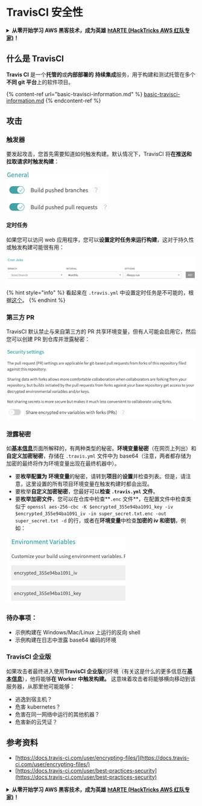 # TravisCI 安全性

<details>

<summary><strong>从零开始学习 AWS 黑客技术，成为英雄</strong> <a href="https://training.hacktricks.xyz/courses/arte"><strong>htARTE (HackTricks AWS 红队专家)</strong></a><strong>！</strong></summary>

支持 HackTricks 的其他方式：

* 如果您想在 HackTricks 中看到您的**公司广告**或**下载 HackTricks 的 PDF**，请查看[**订阅计划**](https://github.com/sponsors/carlospolop)！
* 获取[**官方 PEASS & HackTricks 商品**](https://peass.creator-spring.com)
* 发现[**PEASS 家族**](https://opensea.io/collection/the-peass-family)，我们独家的[**NFTs 集合**](https://opensea.io/collection/the-peass-family)
* **加入** 💬 [**Discord 群组**](https://discord.gg/hRep4RUj7f) 或 [**telegram 群组**](https://t.me/peass) 或在 **Twitter** 🐦 上**关注**我 [**@carlospolopm**](https://twitter.com/carlospolopm)**。**
* **通过向** [**HackTricks**](https://github.com/carlospolop/hacktricks) 和 [**HackTricks Cloud**](https://github.com/carlospolop/hacktricks-cloud) github 仓库提交 PR 来分享您的黑客技巧。

</details>

## 什么是 TravisCI

**Travis CI** 是一个**托管的**或**内部部署的** **持续集成**服务，用于构建和测试托管在多个**不同 git 平台**上的软件项目。

{% content-ref url="basic-travisci-information.md" %}
[basic-travisci-information.md](basic-travisci-information.md)
{% endcontent-ref %}

## 攻击

### 触发器

要发起攻击，您首先需要知道如何触发构建。默认情况下，TravisCI 将**在推送和拉取请求时触发构建**：

![](<../../.gitbook/assets/image (19) (1).png>)

#### 定时任务

如果您可以访问 web 应用程序，您可以**设置定时任务来运行构建**，这对于持久性或触发构建可能很有用：

![](<../../.gitbook/assets/image (42).png>)

{% hint style="info" %}
看起来在 `.travis.yml` 中设置定时任务是不可能的，根据[这个](https://github.com/travis-ci/travis-ci/issues/9162)。
{% endhint %}

### 第三方 PR

TravisCI 默认禁止与来自第三方的 PR 共享环境变量，但有人可能会启用它，然后您可以创建 PR 到仓库并泄露秘密：

![](<../../.gitbook/assets/image (1) (1) (1) (1) (1) (1) (1) (1) (1) (1) (1) (1) (1) (1) (1) (1).png>)

### 泄露秘密

如[**基本信息**](basic-travisci-information.md)页面所解释的，有两种类型的秘密。**环境变量秘密**（在网页上列出）和**自定义加密秘密**，存储在 `.travis.yml` 文件中为 base64（注意，两者都存储为加密的最终将作为环境变量出现在最终机器中）。

* 要**枚举配置为** **环境变量**的秘密，请转到**项目**的**设置**并检查列表。但是，请注意，这里设置的所有项目环境变量在触发构建时都会出现。
* 要枚举**自定义加密秘密**，您最好可以**检查 `.travis.yml` 文件**。
* 要**枚举加密文件**，您可以在仓库中检查**`.enc` 文件**，在配置文件中检查类似于 `openssl aes-256-cbc -K $encrypted_355e94ba1091_key -iv $encrypted_355e94ba1091_iv -in super_secret.txt.enc -out super_secret.txt -d` 的行，或者在**环境变量**中检查**加密的 iv 和密钥**，例如：

![](<../../.gitbook/assets/image (71).png>)

### 待办事项：

* 示例构建在 Windows/Mac/Linux 上运行的反向 shell
* 示例构建在日志中泄露 base64 编码的环境

### TravisCI 企业版

如果攻击者最终进入使用**TravisCI 企业版**的环境（有关这是什么的更多信息在[**基本信息**](basic-travisci-information.md#travisci-enterprise)），他将能够**在 Worker 中触发构建。** 这意味着攻击者将能够横向移动到该服务器，从那里他可能能够：

* 逃逸到宿主机？
* 危害 kubernetes？
* 危害在同一网络中运行的其他机器？
* 危害新的云凭证？

## 参考资料

* [https://docs.travis-ci.com/user/encrypting-files/](https://docs.travis-ci.com/user/encrypting-files/)
* [https://docs.travis-ci.com/user/best-practices-security](https://docs.travis-ci.com/user/best-practices-security)

<details>

<summary><strong>从零开始学习 AWS 黑客技术，成为英雄</strong> <a href="https://training.hacktricks.xyz/courses/arte"><strong>htARTE (HackTricks AWS 红队专家)</strong></a><strong>！</strong></summary>

支持 HackTricks 的其他方式：

* 如果您想在 HackTricks 中看到您的**公司广告**或**下载 HackTricks 的 PDF**，请查看[**订阅计划**](https://github.com/sponsors/carlospolop)！
* 获取[**官方 PEASS & HackTricks 商品**](https://peass.creator-spring.com)
* 发现[**PEASS 家族**](https://opensea.io/collection/the-peass-family)，我们独家的[**NFTs 集合**](https://opensea.io/collection/the-peass-family)
* **加入** 💬 [**Discord 群组**](https://discord.gg/hRep4RUj7f) 或 [**telegram 群组**](https://t.me/peass) 或在 **Twitter** 🐦 上**关注**我 [**@carlospolopm**](https://twitter.com/carlospolopm)**。**
* **通过向** [**HackTricks**](https://github.com/carlospolop/hacktricks) 和 [**HackTricks Cloud**](https://github.com/carlospolop/hacktricks-cloud) github 仓库提交 PR 来分享您的黑客技巧。

</details>
